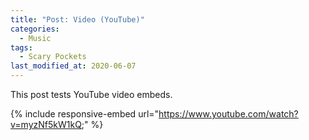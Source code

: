 ```yaml
---
title: "Post: Video (YouTube)"
categories:
  - Music
tags:
  - Scary Pockets
last_modified_at: 2020-06-07
---
```


This post tests YouTube video embeds.

{% include responsive-embed url="https://www.youtube.com/watch?v=myzNf5kW1kQ;" %}


